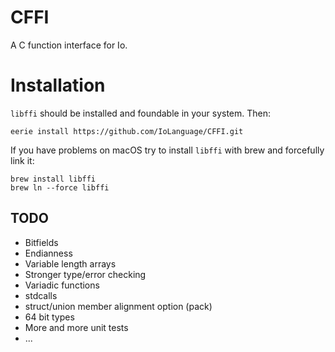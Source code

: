 # CFFI 
A C function interface for Io.

# Installation
`libffi` should be installed and foundable in your system. Then:

```
eerie install https://github.com/IoLanguage/CFFI.git
```

If you have problems on macOS try to install `libffi` with brew and forcefully link it:
```
brew install libffi
brew ln --force libffi
```

## TODO

- Bitfields
- Endianness
- Variable length arrays
- Stronger type/error checking
- Variadic functions
- stdcalls
- struct/union member alignment option (pack)
- 64 bit types
- More and more unit tests
- ...
